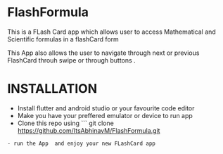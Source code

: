 # FlashFormula

This is a FLash Card app which allows user to access Mathematical and Scientific formulas in a flashCard form

This App also allows the user to navigate through next or previous FlashCard throuh swipe or through buttons .

# INSTALLATION
 - Install flutter and android studio or your favourite code editor
 - Make you have your preffered emulator or device to run app
 - Clone this repo using ```
git clone https://github.com/ItsAbhinavM/FlashFormula.git
```
- run the App  and enjoy your new FLashCard app
